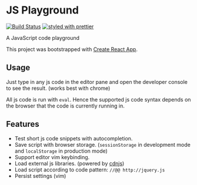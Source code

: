 # JS Playground

[![Build Status](https://travis-ci.org/zillding/js-playground.svg?branch=master)](https://travis-ci.org/zillding/js-playground)
[![styled with prettier](https://img.shields.io/badge/styled_with-prettier-ff69b4.svg)](https://github.com/prettier/prettier)

A JavaScript code playground

This project was bootstrapped with [Create React App](https://github.com/facebook/create-react-app).

## Usage

Just type in any js code in the editor pane and open the developer console to see
the result. (works best with chrome)

All js code is run with `eval`. Hence the supported js code syntax depends on the
browser that the code is currently running in.

## Features

- Test short js code snippets with autocompletion.
- Save script with browser storage. (`sessionStorage` in development mode and `localStorage` in production mode)
- Support editor vim keybinding.
- Load external js libraries. (powered by [cdnjs](https://cdnjs.com/))
- Load script according to code pattern: `//@@ http://jquery.js`
- Persist settings (vim)
